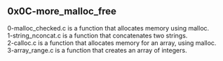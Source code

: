 <h2>0x0C-more_malloc_free</h2>

0-malloc_checked.c is a function that allocates memory using malloc.<br />
1-string_nconcat.c is a function that concatenates two strings.<br />
2-calloc.c is a function that allocates memory for an array, using malloc.<br />
3-array_range.c is a function that creates an array of integers.<br />